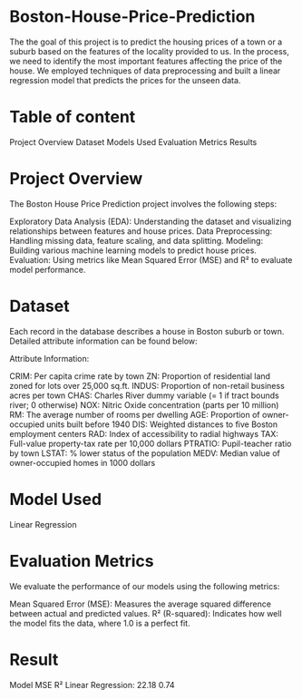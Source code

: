 # Boston-House-Price-Prediction
The the goal of this project is to predict the housing prices of a town or a suburb based on the features of the locality provided to us. In the process, we need to identify the most important features affecting the price of the house. We employed techniques of data preprocessing and built a linear regression model that predicts the prices for the unseen data.
# Table of content
Project Overview
Dataset
Models Used
Evaluation Metrics
Results

# Project Overview
The Boston House Price Prediction project involves the following steps:

Exploratory Data Analysis (EDA): Understanding the dataset and visualizing relationships between features and house prices.
Data Preprocessing: Handling missing data, feature scaling, and data splitting.
Modeling: Building various machine learning models to predict house prices.
Evaluation: Using metrics like Mean Squared Error (MSE) and R² to evaluate model performance.

# Dataset
Each record in the database describes a house in Boston suburb or town. Detailed attribute information can be found below:

Attribute Information:

CRIM: Per capita crime rate by town
ZN: Proportion of residential land zoned for lots over 25,000 sq.ft.
INDUS: Proportion of non-retail business acres per town
CHAS: Charles River dummy variable (= 1 if tract bounds river; 0 otherwise)
NOX: Nitric Oxide concentration (parts per 10 million)
RM: The average number of rooms per dwelling
AGE: Proportion of owner-occupied units built before 1940
DIS: Weighted distances to five Boston employment centers
RAD: Index of accessibility to radial highways
TAX: Full-value property-tax rate per 10,000 dollars
PTRATIO: Pupil-teacher ratio by town
LSTAT: % lower status of the population
MEDV: Median value of owner-occupied homes in 1000 dollars

# Model Used
Linear Regression

# Evaluation Metrics
We evaluate the performance of our models using the following metrics:

Mean Squared Error (MSE): Measures the average squared difference between actual and predicted values.
R² (R-squared): Indicates how well the model fits the data, where 1.0 is a perfect fit.

# Result
Model               MSE	   R²
Linear Regression:	22.18	 0.74
